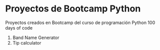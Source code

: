 Proyectos de Bootcamp Python
============================

Proyectos creados en Bootcamp del curso de programación Python 100 days of code

1. Band Name Generator
2. Tip calculator